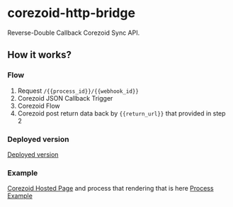 # corezoid-http-bridge
Reverse-Double Callback Corezoid Sync API.

## How it works?
### Flow
1. Request `/{{process_id}}/{{webhook_id}}`
2. Corezoid JSON Callback Trigger
3. Corezoid Flow
4. Corezoid post return data back by `{{return_url}}` that provided in step 2
### Deployed version
[Deployed version](https://corezoid-ssr-demo.herokuapp.com/)

### Example 
[Corezoid Hosted Page](https://corezoid-ssr-demo.herokuapp.com/779994/91adf00a06b602c1b883dd661e02c783f7b4f3b8/) and process that rendering that is here [Process Example](https://github.com/0x77dev/corezoid-http-bridge/blob/master/sample_process.json)
